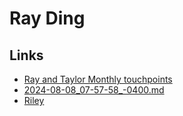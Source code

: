 # Ray Ding

## Links
- [Ray and Taylor Monthly touchpoints](./ray-and-taylor-monthly-touchpoint.md)
- [2024-08-08_07-57-58_-0400.md](./2024-08-08_07-57-58_-0400.md)
- [Riley](./Riley-(Ray).md)